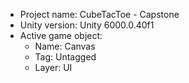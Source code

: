 <!-- UNITY CODE ASSIST INSTRUCTIONS START -->
- Project name: CubeTacToe - Capstone
- Unity version: Unity 6000.0.40f1
- Active game object:
  - Name: Canvas
  - Tag: Untagged
  - Layer: UI
<!-- UNITY CODE ASSIST INSTRUCTIONS END -->